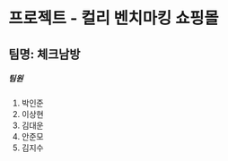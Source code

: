 프로젝트 - 컬리 벤치마킹 쇼핑몰   
=============
팀명: 체크남방   
-------------
##### 팀원
1. 박인준
2. 이상현
3. 김대운
4. 안준모
5. 김지수
